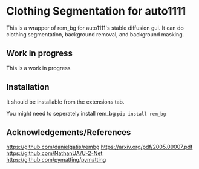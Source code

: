 # Clothing Segmentation for auto1111
This is a wrapper of rem_bg for auto1111's stable diffusion gui. It can do clothing segmentation, background removal, and background masking.

## Work in progress
This is a work in progress

## Installation
It should be installable from the extensions tab.

You might need to seperately install rem_bg
`pip install rem_bg`

## Acknowledgements/References
https://github.com/danielgatis/rembg
https://arxiv.org/pdf/2005.09007.pdf
https://github.com/NathanUA/U-2-Net
https://github.com/pymatting/pymatting
